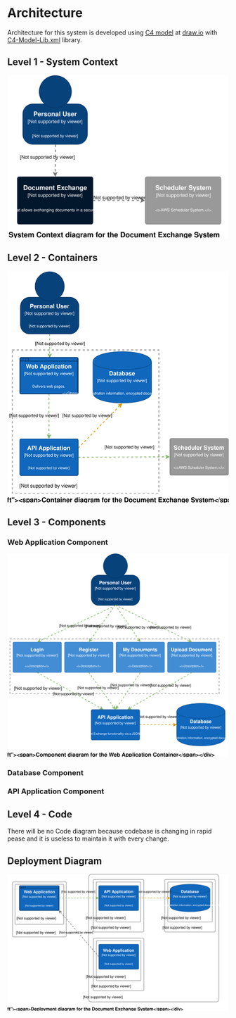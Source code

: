# Architecture

Architecture for this system is developed using [C4 model](https://c4model.com/)  at [draw.io](https://draw.io/) with [C4-Model-Lib.xml](C4-Model-Lib.xml) library.

## Level 1 - System Context

<img src="Level1-Context.svg">

## Level 2 -  Containers

<img src="Level2-Containers.svg">

## Level 3 - Components

### Web Application Component
<img src="Level3-WebApplication-Components.svg">

### Database Component

### API Application Component

## Level 4 - Code
There will be no Code diagram because codebase is changing in rapid pease and it is useless to maintain it with every change.

## Deployment Diagram
<img src="DeploymentDiagram.svg">
